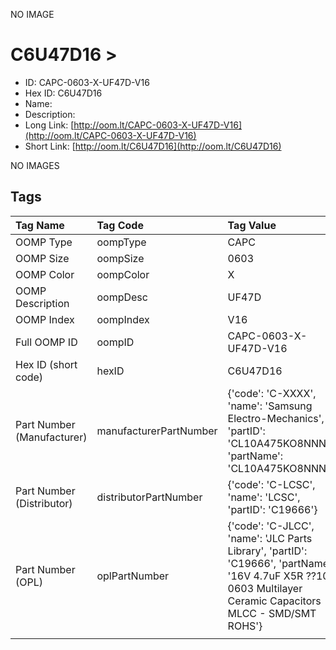 


  
NO IMAGE  
# C6U47D16 > 

- ID: CAPC-0603-X-UF47D-V16
- Hex ID: C6U47D16
- Name: 
- Description: 
- Long Link: [http://oom.lt/CAPC-0603-X-UF47D-V16](http://oom.lt/CAPC-0603-X-UF47D-V16)
- Short Link: [http://oom.lt/C6U47D16](http://oom.lt/C6U47D16)
  
NO IMAGES  
## Tags
  

|Tag Name|Tag Code|Tag Value|
| :--- | :--- | :--- |
|OOMP Type|oompType|CAPC|
|OOMP Size|oompSize|0603|
|OOMP Color|oompColor|X|
|OOMP Description|oompDesc|UF47D|
|OOMP Index|oompIndex|V16|
|Full OOMP ID|oompID|CAPC-0603-X-UF47D-V16|
|Hex ID (short code)|hexID|C6U47D16|
|Part Number (Manufacturer)|manufacturerPartNumber|{'code': 'C-XXXX', 'name': 'Samsung Electro-Mechanics', 'partID': 'CL10A475KO8NNNC', 'partName': 'CL10A475KO8NNNC'}|
|Part Number (Distributor)|distributorPartNumber|{'code': 'C-LCSC', 'name': 'LCSC', 'partID': 'C19666'}|
|Part Number (OPL)|oplPartNumber|{'code': 'C-JLCC', 'name': 'JLC Parts Library', 'partID': 'C19666', 'partName': '16V 4.7uF X5R ??10% 0603  Multilayer Ceramic Capacitors MLCC - SMD/SMT ROHS'}|
||||

